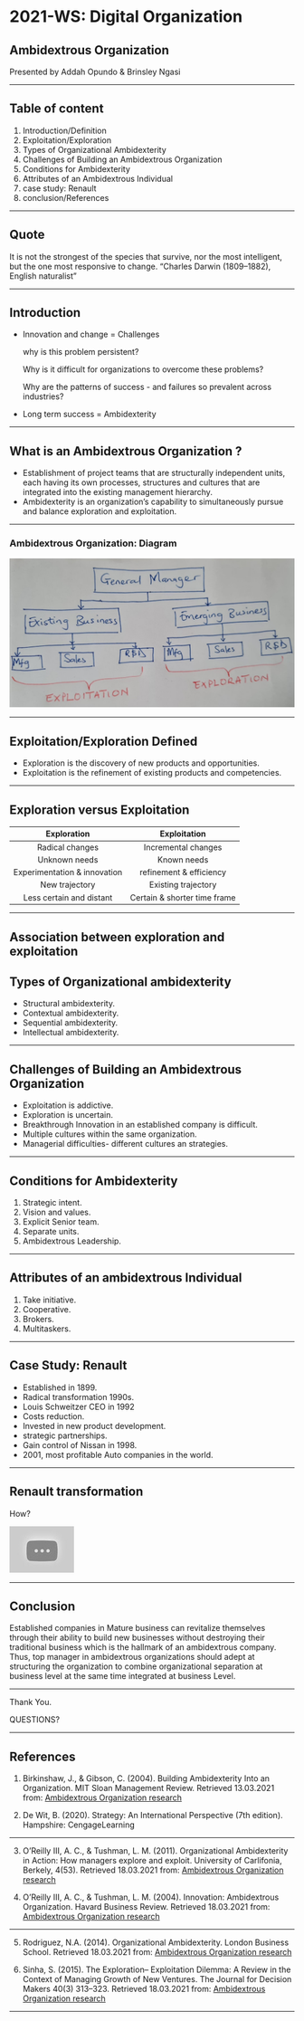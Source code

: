 # 2021-WS: Digital Organization

## Ambidextrous Organization

Presented by  Addah Opundo & Brinsley Ngasi

---

## Table of content

1. Introduction/Definition
1. Exploitation/Exploration
1. Types of Organizational Ambidexterity
1. Challenges of Building an Ambidextrous Organization
1. Conditions for Ambidexterity
1. Attributes of an Ambidextrous Individual
1. case study: Renault
1. conclusion/References

---

## Quote

It is not the strongest of the species that survive, nor the most intelligent, but the one most responsive to change.
		“Charles Darwin (1809–1882), English naturalist”

---

## Introduction

- Innovation and change = Challenges

    why is this problem persistent?

     Why is it difficult for organizations to overcome these problems?

     Why are the patterns of success - and failures so prevalent across industries?

- Long term success = Ambidexterity

---

## What is an Ambidextrous Organization ?

- Establishment of project teams that are structurally independent units, each having its own processes, structures and cultures that are integrated into the existing management hierarchy.
- Ambidexterity is an organization’s capability to simultaneously pursue and balance exploration and exploitation.

---

### Ambidextrous Organization: Diagram

![Diagram](ExploitationVsExploration.jpg)

---

## Exploitation/Exploration Defined

- Exploration is the discovery of new products and opportunities.
- Exploitation is the refinement of existing products and competencies.

---

## Exploration versus Exploitation

|Exploration         | Exploitation     |
|:------------------:|:----------------:|
| Radical changes   | Incremental changes   |
| Unknown needs     | Known needs         |
| Experimentation & innovation | refinement & efficiency |
| New trajectory | Existing trajectory     |
| Less certain and distant | Certain & shorter time frame|

---

## Association between exploration and exploitation



## Types of Organizational ambidexterity

- Structural ambidexterity.
- Contextual ambidexterity.
- Sequential ambidexterity.
- Intellectual ambidexterity.

---

## Challenges of Building an Ambidextrous Organization

- Exploitation is addictive.
- Exploration is uncertain.
- Breakthrough Innovation in an established company is difficult.
- Multiple cultures within the same organization.
- Managerial difficulties- different cultures an strategies.

---

## Conditions for Ambidexterity

1. Strategic intent.
1. Vision and values.
1. Explicit Senior team.
1. Separate units.
1. Ambidextrous Leadership.

---

## Attributes of an ambidextrous Individual

1. Take initiative.
1. Cooperative.
1. Brokers.
1. Multitaskers.

---

## Case Study: Renault

- Established in 1899.
- Radical transformation 1990s.
- Louis Schweitzer CEO in 1992
- Costs reduction.
- Invested in new product development.
- strategic partnerships.
- Gain control of Nissan in 1998.
- 2001, most profitable Auto companies in the world.

---

## Renault transformation

How?

[![Why](images/vid.jpg)](video/why.mp4)

---

## Conclusion

Established companies in Mature business can revitalize themselves through their ability to build new businesses without destroying their traditional business which is the hallmark of an ambidextrous company. Thus, top manager in ambidextrous organizations should adept at structuring the organization to combine organizational separation at business level at the same time integrated at business Level.

---
Thank You.

QUESTIONS?

---

## References

1. Birkinshaw, J., & Gibson, C. (2004). Building Ambidexterity Into an Organization. MIT Sloan Management Review. Retrieved 13.03.2021 from:
[Ambidextrous Organization research](https://sloanreview.mit.edu/article/building-ambidexterity-into-an-organization/)

2.	De Wit, B. (2020). Strategy: An International Perspective (7th edition). Hampshire: CengageLearning

---

3. O’Reilly III, A. C., & Tushman, L. M. (2011). Organizational Ambidexterity in Action: How managers explore and exploit. University of Carlifonia, Berkely, 4(53). Retrieved 18.03.2021 from:
[Ambidextrous Organization research](https://www.hbs.edu/faculty/Shared%20Documents/conferences/2015-strategy-research/Organizational%20Ambidexterity%20in%20Action.pdf)

4. O’Reilly III, A. C., & Tushman, L. M. (2004). Innovation: Ambidextrous Organization. Havard Business Review. Retrieved 18.03.2021 from:
[Ambidextrous Organization research](https://hbr.org/2004/04/the-ambidextrous-organization)

---

5. Rodriguez, N.A. (2014). Organizational Ambidexterity. London Business School. Retrieved 18.03.2021 from:
[Ambidextrous Organization research](https://www.london.edu/think/organisational-ambidexterity)

6. Sinha, S. (2015). The Exploration– Exploitation Dilemma: A Review in the Context of Managing Growth of New Ventures. The Journal for Decision Makers 40(3) 313–323. Retrieved 18.03.2021 from:
[Ambidextrous Organization research](https://journals.sagepub.com/doi/full/10.1177/0256090915599709)

---
